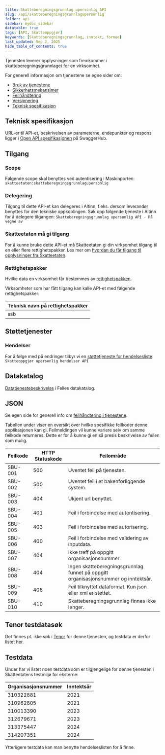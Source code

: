 ```yaml
---
title: Skatteberegningsgrunnlag upersonlig API
slug: /api/skatteberegningsgrunnlagupersonlig
folder: api
sidebar: mydoc_sidebar
datatable: true
tags: [API, Skatteoppgjør]
keywords: [Skatteberegningsgrunnlag, inntekt, formue]
last_updated: Sep 2, 2025
hide_table_of_contents: true
---
```

<Summary>Tjenesten leverer opplysninger som fremkommer i skatteberegningsgrunnlaget for en virksomhet.</Summary>

<Tabs underline={true}>
<TabItem headerText="Om tjenesten" itemKey="itemKey-1" default>

For generell informasjon om tjenestene se egne sider om:

* [Bruk av tjenestene](../om/bruk.md)
* [Sikkerhetsmekansimer](../om/sikkerhet.md)
* [Feilhåndtering](../om/feil.md)
* [Versjonering](../om/versjoner.md)
* [Teknisk spesifikasjon](../om/tekniskspesifikasjon.md)

## Teknisk spesifikasjon

URL-er til API-et, beskrivelsen av parameterne, endepunkter og respons ligger i [Open API spesifikasjonen](https://app.swaggerhub.com/apis/skatteetaten/skatteberegningsgrunnlag-upersonlig-api/)
på SwaggerHub.

## Tilgang

### Scope
Følgende scope skal benyttes ved autentisering i Maskinporten: `skatteetaten:skatteberegningsgrunnlagupersonlig`

### Delegering
Tilgang til dette API-et kan delegeres i Altinn, f.eks. dersom leverandør benyttes for den tekniske oppkoblingen. Søk opp følgende tjeneste i Altinn for å delegere tilgangen: `Skatteberegningsgrunnlag upersonlig API - På vegne av`

### Skatteetaten må gi tilgang
For å kunne bruke dette API-et må Skatteetaten gi din virksomhet tilgang til en eller flere rettighetspakker. Les mer om [hvordan du får tilgang til opplysninger fra Skatteetaten](https://www.skatteetaten.no/deling/).

### Rettighetspakker
Hvilke data en virksomhet får bestemmes av [rettighetspakken](../om/rettighetspakker.md).

Virksomheter som har fått tilgang kan kalle API-et med følgende rettighetspakker:

| Teknisk navn på rettighetspakker |	
|-------------------------|
| ssb                     |

## Støttetjenester

### Hendelser
For å følge med på endringer tilbyr vi
en [støttetjeneste for hendelsesliste](./hendelser.md): `Skatteoppgjør upersonlig hendelser API`

## Datakatalog
[Datatjenestebeskrivelse](https://data.norge.no/dataservices/5637f1d4-1d2d-349c-8138-a15ead315a97) i Felles datakatalog.

</TabItem>
<TabItem headerText="Eksempler" itemKey="itemKey-2"> 

## JSON

</TabItem>
<TabItem headerText="Feilkoder" itemKey="itemKey-3">

Se egen side for generell info om [feilhåndtering i tjenestene](../om/feil.md).

Tabellen under viser en oversikt over hvilke spesifikke feilkoder denne applikasjonen kan gi. Feilmeldingen vil kunne variere selv om samme feilkode returneres. Dette er for å kunne gi en så presis beskrivelse av feilen som mulig.

| Feilkode | HTTP Statuskode | Feilområde                                                                        |
|----------|-----------------|-----------------------------------------------------------------------------------|
| SBU-001  | 500             | Uventet feil på tjenesten.                                                        |
| SBU-002  | 500             | Uventet feil i et bakenforliggende system.                                        |
| SBU-003  | 404             | Ukjent url benyttet.                                                              |
| SBU-004  | 401             | Feil i forbindelse med autentisering.                                             |
| SBU-005  | 403             | Feil i forbindelse med autorisering.                                              |
| SBU-006  | 400             | Feil i forbindelse med validering av inputdata.                                   |
| SBU-007  | 404             | Ikke treff på oppgitt organisasjonsnummer.                                        |
| SBU-008  | 404             | Ingen skatteberegningsgrunnlag funnet på oppgitt organisasjonsnummer og inntektsår. |
| SBU-009  | 406             | Feil tilknyttet dataformat. Kun json eller xml er støttet.                        |
| SBU-010  | 410             | Skatteberegningsgrunnlag finnes ikke lenger.                                                |

</TabItem>
<TabItem headerText="Informasjonsmodell" itemKey="itemKey-4">

</TabItem>
<TabItem headerText="Test" itemKey="itemKey-5">

## Tenor testdatasøk
Det finnes pt. ikke søk i [Tenor](../test/tenor.md) for denne tjenesten, og testdata er derfor listet her.

## Testdata

Under har vi listet noen testdata som er tilgjengelige for denne tjenesten i Skatteetatens testmiljø for eksterne: 

| Organisasjonsnummer | Inntektsår |
|---|------------|
| 310322881  | 2021       |
| 310962805  | 2021       |
| 310013390  | 2023       |
| 312679671  | 2023       |
| 313375447  | 2024       |
| 314207351  | 2024       |
  
Ytterligere testdata kan man benytte hendelseslisten for å finne.

</TabItem>
</Tabs>

